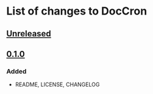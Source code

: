 # List of changes to DocCron

## [Unreleased]

## [0.1.0]
### Added
- README, LICENSE, CHANGELOG


[Unreleased]: https://github.com/Code-ReaQtor/DocCron/compare/0.1.0...master
[0.1.0]: https://github.com/Code-ReaQtor/DocCron/releases/tag/0.1.0
